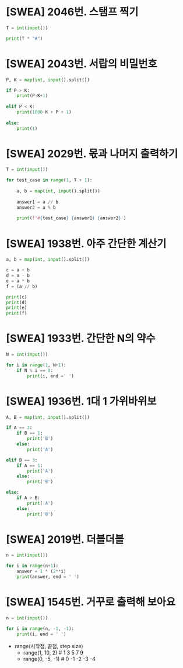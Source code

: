 # [SWEA] 2046번. 스탬프 찍기

```python
T = int(input())

print(T * "#")
```



# [SWEA] 2043번. 서랍의 비밀번호

```python
P, K = map(int, input().split())

if P > K:
    print(P-K+1)
    
elif P < K:
    print(1000-K + P + 1)
    
else:
    print(1)
```



# [SWEA] 2029번. 몫과 나머지 출력하기

```python
T = int(input())

for test_case in range(1, T + 1):
    
    a, b = map(int, input().split())
    
    answer1 = a // b
    answer2 = a % b
    
    print(f'#{test_case} {answer1} {answer2}')
```



# [SWEA] 1938번. 아주 간단한 계산기

```python
a, b = map(int, input().split())

c = a + b
d = a - b
e = a * b
f = (a // b)

print(c) 
print(d)
print(e)
print(f)
```



# [SWEA] 1933번. 간단한 N의 약수

```python
N = int(input())

for i in range(1, N+1):
    if N % i == 0:
        print(i, end =' ')
```



# [SWEA] 1936번. 1대 1 가위바위보

```PYTHON
A, B = map(int, input().split())

if A == 3:
    if B == 1:
        print('B')
    else:
        print('A')

elif B == 3: 
    if A == 1:
        print('A')
    else:
        print('B')

else:
    if A > B:
        print('A')
    else:
        print('B')
```



# [SWEA] 2019번. 더블더블

```python
n = int(input())

for i in range(n+1):
    answer = 1 * (2**i)
    print(answer, end = ' ')
```



# [SWEA] 1545번. 거꾸로 출력해 보아요

```PYTHON
n = int(input())

for i in range(n, -1, -1):
    print(i, end = ' ')
```

- range(시작점, 끝점, step size)
  - range(1, 10, 2) # 1 3 5 7 9
  - range(0, -5, -1) # 0 -1 -2 -3 -4 
